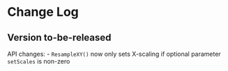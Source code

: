 Change Log
==========

Version to-be-released
----------------------

API changes:
    - `ResampleXY()` now only sets X-scaling if optional parameter `setScales`
        is non-zero




